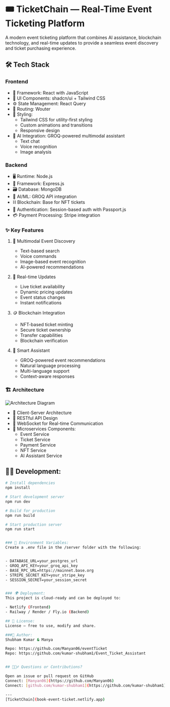 # 🎟️ TicketChain — Real-Time Event Ticketing Platform


A modern event ticketing platform that combines AI assistance, blockchain technology, and real-time updates to provide a seamless event discovery and ticket purchasing experience.

## 🛠 Tech Stack

### Frontend
- 🧩 Framework: React with JavaScript
- 🧱 UI Components: shadcn/ui + Tailwind CSS
- ⚙️ State Management: React Query
- 🧭 Routing: Wouter
- 🎨 Styling:
  - Tailwind CSS for utility-first styling
  - Custom animations and transitions
  - Responsive design
- 🤖 AI Integration: GROQ-powered multimodal assistant
  - Text chat
  - Voice recognition
  - Image analysis

### Backend
- 🖥 Runtime: Node.js
- 🚀 Framework: Express.js
- 🗃 Database: MongoDB
- 🧠 AI/ML: GROQ API integration
- ⛓ Blockchain: Base for NFT tickets
- 🔐 Authentication: Session-based auth with Passport.js
- 💳 Payment Processing: Stripe integration

### ✨ Key Features

1. 🧠 Multimodal Event Discovery
   - Text-based search
   - Voice commands
   - Image-based event recognition
   - AI-powered recommendations

2. 🔴 Real-time Updates
   - Live ticket availability
   - Dynamic pricing updates
   - Event status changes
   - Instant notifications

3. 🪙 Blockchain Integration
   - NFT-based ticket minting
   - Secure ticket ownership
   - Transfer capabilities
   - Blockchain verification

4. 💬 Smart Assistant
   - GROQ-powered event recommendations
   - Natural language processing
   - Multi-language support
   - Context-aware responses

### 🏗 Architecture

![Architecture Diagram](./assets/architecture-diagram.png)

- 🧩 Client-Server Architecture
- 🔗 RESTful API Design
- 🔄 WebSocket for Real-time Communication
- 🧱 Microservices Components:
  - Event Service
  - Ticket Service
  - Payment Service
  - NFT Service
  - AI Assistant Service

## 🧑‍💻 Development:
```bash
# Install dependencies
npm install

# Start development server
npm run dev

# Build for production
npm run build

# Start production server
npm run start


### 🔐 Environment Variables:
Create a .env file in the /server folder with the following:


- DATABASE_URL=your_postgres_url
- GROQ_API_KEY=your_groq_api_key
- BASE_RPC_URL=https://mainnet.base.org
- STRIPE_SECRET_KEY=your_stripe_key
- SESSION_SECRET=your_session_secret


### 🌍 Deployment:
This project is cloud-ready and can be deployed to:

- Netlify (Frontend)
- Railway / Render / Fly.io (Backend)

## 📜 License:
License — free to use, modify and share.

###👤 Author:
Shubham Kumar & Manya

Repo: https://github.com/Manyan06/eventTicket
Repo: https://github.com/kumar-shubham1/Event_Ticket_Assistant


## 🙋🏻‍♂️ Questions or Contributions?

Open an issue or pull request on GitHub
Connect: [Manyan06](https://github.com/Manyan06) 
Connect: [github.com/kumar-shubham1](https://github.com/kumar-shubham1)

---
[TicketChain](book-event-ticket.netlify.app)
